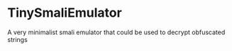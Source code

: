 # TinySmaliEmulator
A very minimalist smali emulator that could be used to decrypt obfuscated strings
